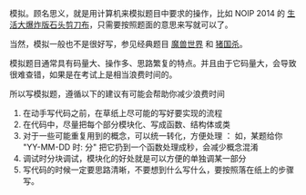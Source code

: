 模拟。顾名思义，就是用计算机来模拟题目中要求的操作，比如 NOIP 2014 的 [生活大爆炸版石头剪刀布](https://loj.ac/problem/2498)，只需要按照题面的意思来写就可以了。

当然，模拟一般也不是很好写，参见经典题目 [魔兽世界](http://bailian.openjudge.cn/practice/3750/) 和 [猪国杀](https://www.lydsy.com/JudgeOnline/problem.php?id=1972)。

模拟题目通常具有码量大、操作多、思路繁复的特点。并且由于它码量大，会导致很难查错，如果是在考试上是相当浪费时间的。

所以写模拟题，遵循以下的建议有可能会帮助你减少浪费时间

1.  在动手写代码之前，在草纸上尽可能的写好要实现的流程
2.  在代码中，尽量把每个部分模块化、写成函数、结构体或类
3.  对于一些可能重复用到的概念，可以统一转化，方便处理 ： 如，某题给你 "YY-MM-DD 时: 分" 把它扔到一个函数处理成秒，会减少概念混淆
4.  调试时分块调试，模块化的好处就是可以方便的单独调某一部分
5.  写代码的时候一定要思路清晰，不要想到什么写什么，要按照落在纸上的步骤写。
